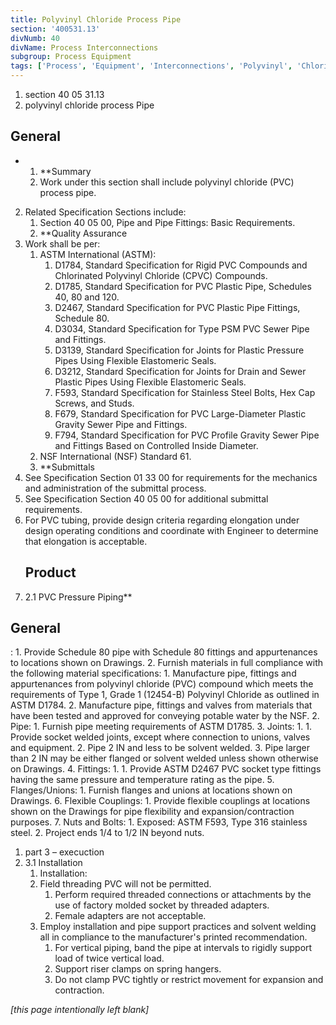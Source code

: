 ```yaml
---
title: Polyvinyl Chloride Process Pipe
section: '400531.13'
divNumb: 40
divName: Process Interconnections
subgroup: Process Equipment
tags: ['Process', 'Equipment', 'Interconnections', 'Polyvinyl', 'Chloride', 'Pipe']
---
```


   1. section 40 05 31.13
   1. polyvinyl chloride process Pipe 

## General


* 
	1. **Summary
   1. Work under this section shall include polyvinyl chloride (PVC) process pipe. 
2. Related Specification Sections include:
	1. Section 40 05 00, Pipe and Pipe Fittings: Basic Requirements.
	2. **Quality Assurance
3. Work shall be per:
	1. ASTM International (ASTM):
		1. D1784, Standard Specification for Rigid PVC Compounds and Chlorinated Polyvinyl Chloride (CPVC) Compounds.
		2. D1785, Standard Specification for PVC Plastic Pipe, Schedules 40, 80 and 120.
		3. D2467, Standard Specification for PVC Plastic Pipe Fittings, Schedule 80.
		4. D3034, Standard Specification for Type PSM PVC Sewer Pipe and Fittings.
		5. D3139, Standard Specification for Joints for Plastic Pressure Pipes Using Flexible Elastomeric Seals.
		6. D3212, Standard Specification for Joints for Drain and Sewer Plastic Pipes Using Flexible Elastomeric Seals.
		7. F593, Standard Specification for Stainless Steel Bolts, Hex Cap Screws, and Studs.
		8. F679, Standard Specification for PVC Large-Diameter Plastic Gravity Sewer Pipe and Fittings.
		9. F794, Standard Specification for PVC Profile Gravity Sewer Pipe and Fittings Based on Controlled Inside Diameter.
	2. NSF International (NSF) Standard 61.
	3. **Submittals
4. See Specification Section 01 33 00 for requirements for the mechanics and administration of the submittal process.
5. See Specification Section 40 05 00 for additional submittal requirements.
6. For PVC tubing, provide design criteria regarding elongation under design operating conditions and coordinate with Engineer to determine that elongation is acceptable. 
   ## Product
1. 2.1 PVC Pressure Piping** 

## General


:
	1. Provide Schedule 80 pipe with Schedule 80 fittings and appurtenances to locations shown on Drawings.
	2. Furnish materials in full compliance with the following material specifications:
		1. Manufacture pipe, fittings and appurtenances from polyvinyl chloride (PVC) compound which meets the requirements of Type 1, Grade 1 (12454-B) Polyvinyl Chloride as outlined in ASTM D1784.
		2. Manufacture pipe, fittings and valves from materials that have been tested and approved for conveying potable water by the NSF.
2. Pipe:
	1. Furnish pipe meeting requirements of ASTM D1785.
3. Joints:
      1. 
	1. Provide socket welded joints, except where connection to unions, valves and equipment.
	2. Pipe 2 IN and less to be solvent welded.
	3. Pipe larger than 2 IN may be either flanged or solvent welded unless shown otherwise on Drawings.
4. Fittings:
      1. 
	1. Provide ASTM D2467 PVC socket type fittings having the same pressure and temperature rating as the pipe.
5. Flanges/Unions:
	1. Furnish flanges and unions at locations shown on Drawings.
6. Flexible Couplings:
	1. Provide flexible couplings at locations shown on the Drawings for pipe flexibility and expansion/contraction purposes.
7. Nuts and Bolts:
	1. Exposed: ASTM F593, Type 316 stainless steel.
	2. Project ends 1/4 to 1/2 IN beyond nuts.
   1. part 3 – execuction
1. 3.1 Installation
   1. Installation:
	1.  Field threading PVC will not be permitted.
		1. Perform required threaded connections or attachments by the use of factory molded socket by threaded adapters.
		2. Female adapters are not acceptable.
	2. Employ installation and pipe support practices and solvent welding all in compliance to the manufacturer's printed recommendation.
		1. For vertical piping, band the pipe at intervals to rigidly support load of twice vertical load.
		2. Support riser clamps on spring hangers.
		3. Do not clamp PVC tightly or restrict movement for expansion and contraction.

*[this page intentionally left blank]*

